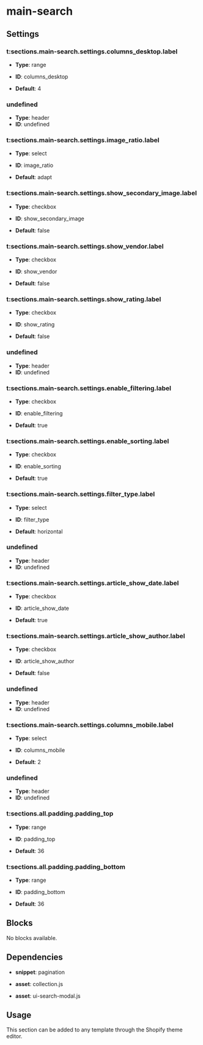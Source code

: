 # main-search



## Settings


### t:sections.main-search.settings.columns_desktop.label
- **Type**: range
- **ID**: columns_desktop

- **Default**: 4

### undefined
- **Type**: header
- **ID**: undefined



### t:sections.main-search.settings.image_ratio.label
- **Type**: select
- **ID**: image_ratio

- **Default**: adapt

### t:sections.main-search.settings.show_secondary_image.label
- **Type**: checkbox
- **ID**: show_secondary_image

- **Default**: false

### t:sections.main-search.settings.show_vendor.label
- **Type**: checkbox
- **ID**: show_vendor

- **Default**: false

### t:sections.main-search.settings.show_rating.label
- **Type**: checkbox
- **ID**: show_rating

- **Default**: false

### undefined
- **Type**: header
- **ID**: undefined



### t:sections.main-search.settings.enable_filtering.label
- **Type**: checkbox
- **ID**: enable_filtering

- **Default**: true

### t:sections.main-search.settings.enable_sorting.label
- **Type**: checkbox
- **ID**: enable_sorting

- **Default**: true

### t:sections.main-search.settings.filter_type.label
- **Type**: select
- **ID**: filter_type

- **Default**: horizontal

### undefined
- **Type**: header
- **ID**: undefined



### t:sections.main-search.settings.article_show_date.label
- **Type**: checkbox
- **ID**: article_show_date

- **Default**: true

### t:sections.main-search.settings.article_show_author.label
- **Type**: checkbox
- **ID**: article_show_author

- **Default**: false

### undefined
- **Type**: header
- **ID**: undefined



### t:sections.main-search.settings.columns_mobile.label
- **Type**: select
- **ID**: columns_mobile

- **Default**: 2

### undefined
- **Type**: header
- **ID**: undefined



### t:sections.all.padding.padding_top
- **Type**: range
- **ID**: padding_top

- **Default**: 36

### t:sections.all.padding.padding_bottom
- **Type**: range
- **ID**: padding_bottom

- **Default**: 36


## Blocks

No blocks available.

## Dependencies


- **snippet**: pagination

- **asset**: collection.js

- **asset**: ui-search-modal.js


## Usage

This section can be added to any template through the Shopify theme editor.


